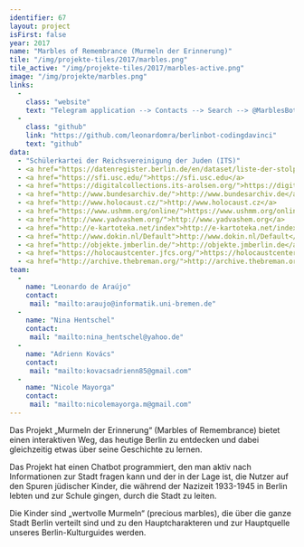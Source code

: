 ```yaml
---
identifier: 67
layout: project
isFirst: false
year: 2017
name: "Marbles of Remembrance (Murmeln der Erinnerung)"
tile: "/img/projekte-tiles/2017/marbles.png"
tile_active: "/img/projekte-tiles/2017/marbles-active.png"
image: "/img/projekte/marbles.png"
links:
  -
    class: "website"
    text: "Telegram application --> Contacts --> Search --> @MarblesBot"
  -
    class: "github"
    link: "https://github.com/leonardomra/berlinbot-codingdavinci"
    text: "github"
data:
  - "Schülerkartei der Reichsvereinigung der Juden (ITS)"
  - <a href="https://datenregister.berlin.de/en/dataset/liste-der-stolpersteine-berlin">Stolpersteine</a>
  - <a href="https://sfi.usc.edu/">https://sfi.usc.edu</a>
  - <a href="https://digitalcollections.its-arolsen.org/">https://digitalcollections.its-arolsen.org</a>
  - <a href="http://www.bundesarchiv.de/">http://www.bundesarchiv.de</a>
  - <a href="http://www.holocaust.cz/">http://www.holocaust.cz</a>
  - <a href="https://www.ushmm.org/online/">https://www.ushmm.org/online</a>
  - <a href="http://www.yadvashem.org/">http://www.yadvashem.org</a>
  - <a href="http://e-kartoteka.net/index">http://e-kartoteka.net/index</a>
  - <a href="http://www.dokin.nl/Default">http://www.dokin.nl/Default</a>
  - <a href="http://objekte.jmberlin.de/">http://objekte.jmberlin.de</a>
  - <a href="https://holocaustcenter.jfcs.org/">https://holocaustcenter.jfcs.org</a>
  - <a href="http://archive.thebreman.org/">http://archive.thebreman.org</a>
team:
  -
    name: "Leonardo de Araújo"
    contact:
     mail: "mailto:araujo@informatik.uni-bremen.de"
  -
    name: "Nina Hentschel"
    contact:
     mail: "mailto:nina_hentschel@yahoo.de"
  -
    name: "Adrienn Kovács"
    contact:
     mail: "mailto:kovacsadrienn85@gmail.com"
  -
    name: "Nicole Mayorga"
    contact:
     mail: "mailto:nicolemayorga.m@gmail.com"
---
```


Das Projekt „Murmeln der Erinnerung“ (Marbles of Remembrance) bietet einen interaktiven Weg, das heutige Berlin  zu entdecken und dabei gleichzeitig etwas über seine Geschichte zu lernen. 

Das Projekt hat einen Chatbot programmiert, den man aktiv nach Informationen zur Stadt fragen kann und der in der Lage ist, die Nutzer auf den Spuren jüdischer Kinder, die während der Nazizeit 1933-1945 in Berlin lebten und zur Schule gingen, durch die Stadt zu leiten. 

Die Kinder sind „wertvolle Murmeln“ (precious marbles), die über die ganze Stadt Berlin verteilt sind und zu den Hauptcharakteren und zur Hauptquelle unseres Berlin-Kulturguides werden. 

